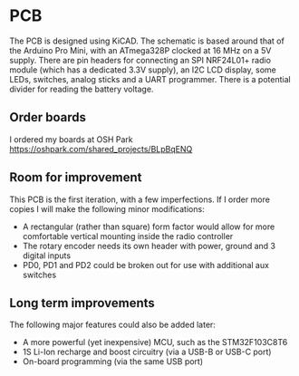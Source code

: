 # PCB

The PCB is designed using KiCAD.  The schematic is based around that of the Arduino Pro Mini, with an ATmega328P clocked at 16 MHz on a 5V supply.  There are pin headers for connecting an SPI NRF24L01+ radio module (which has a dedicated 3.3V supply), an I2C LCD display, some LEDs, switches, analog sticks and a UART programmer.  There is a potential divider for reading the battery voltage.

## Order boards

I ordered my boards at OSH Park https://oshpark.com/shared_projects/BLpBqENQ

## Room for improvement

This PCB is the first iteration, with a few imperfections.  If I order more copies I will make the following minor modifications:
* A rectangular (rather than square) form factor would allow for more comfortable vertical mounting inside the radio controller
* The rotary encoder needs its own header with power, ground and 3 digital inputs
* PD0, PD1 and PD2 could be broken out for use with additional aux switches

## Long term improvements

The following major features could also be added later:
* A more powerful (yet inexpensive) MCU, such as the STM32F103C8T6
* 1S Li-Ion recharge and boost circuitry (via a USB-B or USB-C port)
* On-board programming (via the same USB port)
